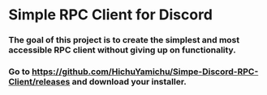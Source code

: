 # Simple RPC Client for Discord

### The goal of this project is to create the simplest and most accessible RPC client without giving up on functionality.

### Go to https://github.com/HichuYamichu/Simpe-Discord-RPC-Client/releases and download your installer.